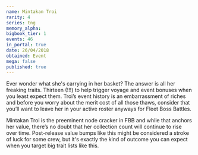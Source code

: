 ```yaml
---
name: Mintakan Troi
rarity: 4
series: tng
memory_alpha:
bigbook_tier: 1
events: 46
in_portal: true
date: 26/04/2018
obtained: Event
mega: false
published: true
---
```


Ever wonder what she's carrying in her basket? The answer is all her freaking traits. Thirteen (!!!) to help trigger voyage and event bonuses when you least expect them. Troi’s event history is an embarrassment of riches and before you worry about the merit cost of all those thaws, consider that you’ll want to leave her in your active roster anyways for Fleet Boss Battles.

Mintakan Troi is the preeminent node cracker in FBB and while that anchors her value, there’s no doubt that her collection count will continue to rise over time. Post-release value bumps like this might be considered a stroke of luck for some crew, but it's exactly the kind of outcome you can expect when you target big trait lists like this.
